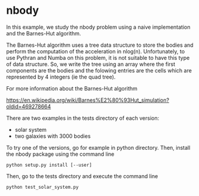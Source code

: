 # nbody

In this example, we study the nbody problem using a naive implementation and the Barnes-Hut algorithm.

The Barnes-Hut algorithm uses a tree data structure to store the bodies and perform the computation of the acceleration in nlog(n). Unfortunately, to use Pythran and Numba on this problem, it is not suitable to have this type of data structure. So, we write the tree using an array where the first components are the bodies and the folowing entries are the cells which are represented by 4 integers (ie the quad tree).

For more information about the Barnes-Hut algorithm

https://en.wikipedia.org/wiki/Barnes%E2%80%93Hut_simulation?oldid=469278664

There are two examples in the tests directory of each version:

- solar system
- two galaxies with 3000 bodies

To try one of the versions, go for example in python directory. Then, install the nbody package using the command line

```
python setup.py install [--user]
```

Then, go to the tests directory and execute the command line

```
python test_solar_system.py 
```